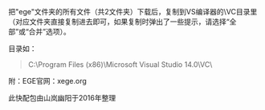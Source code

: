 把"ege"文件夹的所有文件（共2文件夹）下载后，复制到VS编译器的\VC目录里（对应文件夹直接复制进去即可，如果复制时弹出了一些提示，请选择“全部”或“合并”选项）。

目录如：

> C:\Program Files (x86)\Microsoft Visual Studio 14.0\VC\

附：EGE官网：xege.org

此快配包由山岚幽阳于2016年整理
